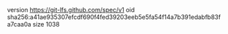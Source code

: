 version https://git-lfs.github.com/spec/v1
oid sha256:a41ae935307efcdf690f4fed39203eeb5e5fa54f14a7b391edabfb83fa7caa0a
size 1038
